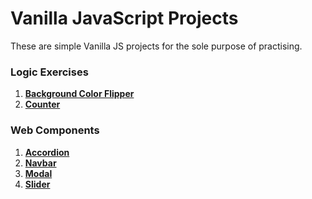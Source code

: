 # Vanilla JavaScript Projects

These are simple Vanilla JS projects for the sole purpose of practising.

### Logic Exercises

1. **[Background Color Flipper](https://chrizzlekicks.github.io/vanillajs/background-flipper/flipper.html)**
2. **[Counter](https://chrizzlekicks.github.io/vanillajs/counter/counter.html)**

### Web Components

1. **[Accordion](https://chrizzlekicks.github.io/vanillajs/accordion/accordion.html)**
2. **[Navbar](https://chrizzlekicks.github.io/vanillajs/navbar/navbar.html)**
3. **[Modal](https://chrizzlekicks.github.io/vanillajs/modal/modal.html)**
4. **[Slider](https://chrizzlekicks.github.io/vanillajs/slider/slider.html)**